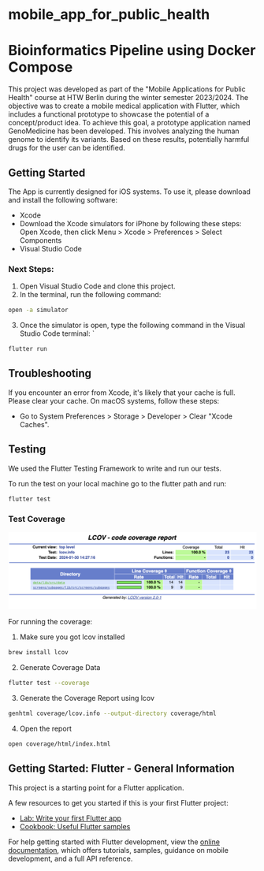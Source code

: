 # mobile_app_for_public_health

# Bioinformatics Pipeline using Docker Compose

This project was developed as part of the "Mobile Applications for Public Health" course at HTW Berlin during the winter semester 2023/2024. The objective was to create a mobile medical application with Flutter, which includes a functional prototype to showcase the potential of a concept/product idea. To achieve this goal, a prototype application named GenoMedicine has been developed. This involves analyzing the human genome to identify its variants. Based on these results, potentially harmful drugs for the user can be identified.

## Getting Started

The App is currently designed for iOS systems. To use it, please download and install the following software:

- Xcode
- Download the Xcode simulators for iPhone by following these steps: Open Xcode, then click Menu > Xcode > Preferences > Select Components
- Visual Studio Code

### Next Steps:

1. Open Visual Studio Code and clone this project.
2. In the terminal, run the following command: 
``` bash
open -a simulator 
```
3. Once the simulator is open, type the following command in the Visual Studio Code terminal: `
```bash
flutter run
```

## Troubleshooting

If you encounter an error from Xcode, it's likely that your cache is full. Please clear your cache. On macOS systems, follow these steps:

- Go to System Preferences > Storage > Developer > Clear "Xcode Caches".


## Testing

We used the Flutter Testing Framework to write and run our tests.

To run the test on your local machine go to the flutter path and run:
``` bash
flutter test
```

### Test Coverage

<img src="Screenshots/Test_Coverage.png" width="550" alt="Test Coverage"/>

For running the coverage:

1. Make sure you got lcov installed
```bash
brew install lcov
```

2. Generate Coverage Data
```bash 
flutter test --coverage
```

3. Generate the Coverage Report using lcov
```bash
genhtml coverage/lcov.info --output-directory coverage/html
```

4. Open the report
```bash
open coverage/html/index.html
```


## Getting Started: Flutter - General Information 
This project is a starting point for a Flutter application.

A few resources to get you started if this is your first Flutter project:

- [Lab: Write your first Flutter app](https://docs.flutter.dev/get-started/codelab)
- [Cookbook: Useful Flutter samples](https://docs.flutter.dev/cookbook)

For help getting started with Flutter development, view the
[online documentation](https://docs.flutter.dev/), which offers tutorials,
samples, guidance on mobile development, and a full API reference.
